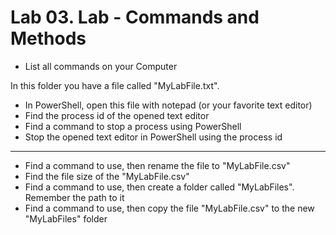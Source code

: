 # Lab 03. Lab - Commands and Methods

- List all commands on your Computer

In this folder you have a file called "MyLabFile.txt".

- In PowerShell, open this file with notepad (or your favorite text editor)
- Find the process id of the opened text editor
- Find a command to stop a process using PowerShell
- Stop the opened text editor in PowerShell using the process id

---

- Find a command to use, then rename the file to "MyLabFile.csv"
- Find the file size of the "MyLabFile.csv"
- Find a command to use, then create a folder called "MyLabFiles". Remember the path to it
- Find a command to use, then copy the file "MyLabFile.csv" to the new "MyLabFiles" folder
